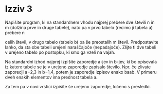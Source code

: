 # Izziv 3

Napišite program, ki na standardnem vhodu najprej prebere dve števili n in  m (dolžina prve in druge tabele), nato pa v prvo tabelo (recimo ji tabela a) prebere n 

celih števil, v drugo tabelo (tabelo b) pa še preostalih m števil. Predpostavite lahko, da sta obe tabeli urejeni naraščajoče (nepadajoče). Zlijte ti dve tabeli v urejeno tabelo po postopku, ki smo ga vzeli na vajah.

Na standardni izhod najprej izpišite zaporedje a-jev in b-jev, ki bo opisovala iz katere tabele se je v urejeno zaporedje zapisalo število. Npr. če zlivate zaporedji a=2,3 in b=1,4, potem je zaporedje izpisov enako baab. V primeru dveh enakih elementov ima prednost tabela a.

Za tem pa v novi vrstici izpišite še urejeno zaporedje, ločeno s presledki.